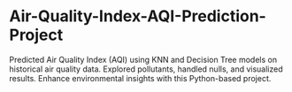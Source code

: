 # Air-Quality-Index-AQI-Prediction-Project
Predicted Air Quality Index (AQI) using KNN and Decision Tree models on historical air quality data. Explored pollutants, handled nulls, and visualized results. Enhance environmental insights with this Python-based project.
